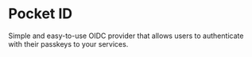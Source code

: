 # Pocket ID

Simple and easy-to-use OIDC provider that allows users to authenticate with their passkeys to your services.
